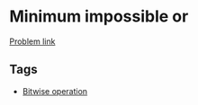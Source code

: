 # Minimum impossible or

[Problem link](https://leetcode.com/problems/minimum-impossible-or/)

## Tags

* [Bitwise operation](/README.md#Bitwise_operation)
